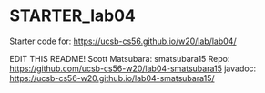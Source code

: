# STARTER_lab04

Starter code for: <https://ucsb-cs56.github.io/w20/lab/lab04/>

EDIT THIS README!
Scott Matsubara: smatsubara15
Repo: https://github.com/ucsb-cs56-w20/lab04-smatsubara15
javadoc: https://ucsb-cs56-w20.github.io/lab04-smatsubara15/

